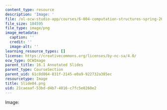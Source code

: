```yaml
---
content_type: resource
description: 'Image: '
file: /ol-ocw-studio-app/courses/6-004-computation-structures-spring-2017/21caeaaf53bdd4b74016c7fc5e0260e2_Slide04.png
file_size: 184595
file_type: image/png
image_metadata:
  caption: ''
  credit: ''
  image-alt: ''
learning_resource_types: []
license: https://creativecommons.org/licenses/by-nc-sa/4.0/
ocw_type: OCWImage
parent_title: 16.1 Annotated Slides
parent_type: CourseSection
parent_uid: 61c8d864-831f-2145-e0a9-922732a385ec
resourcetype: Image
title: Slide04.png
uid: 21caeaaf-53bd-d4b7-4016-c7fc5e0260e2
---
```

Image: 
